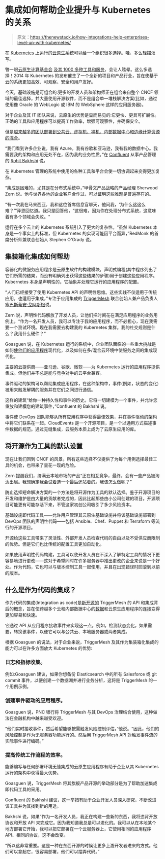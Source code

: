 # 集成如何帮助企业提升与 Kubernetes 的关系

> 原文：<https://thenewstack.io/how-integrations-help-enterprises-level-up-with-kubernetes/>

在 [Kubernetes](https://thenewstack.io/category/kubernetes/) 上运行的[云原生](https://thenewstack.io/category/cloud-native/)系统可以给一个组织很多选择。哇，多么轻描淡写。

瞥一眼[云原生计算基金会](https://cncf.io/?utm_content=inline-mention) [及其 1000 多种工具和服务](https://landscape.cncf.io/)，会让人眩晕。这么多选择！2014 年 Kubernetes 的发布催生了一个全新的项目和产品行业，旨在使基于云的系统更加高效、可观察、安全和用户友好。

今天，基础设施是可组合的:更多的开发人员和架构师正在组合来自整个 CNCF 领域的最佳选择，并大量使用开源软件，而不是组合单一堆栈解决方案(比如，通过使用像 Oracle 的 WebLogic 或 IBM 的 WebSphere 这样的应用服务器)。

对于企业及其 IT 团队来说，云原生的优势是显而易见的:它更快、更具可扩展性。正确的工具和应用程序可以提高工作效率，增强可观察性，并确保安全。

但是[越来越多的团队部署到公共云、虚拟机、裸机、内部数据中心和边缘计算资源的混合](https://thenewstack.io/serverless-multicloud-popular-with-k8s-users-survey-says/)。

“我们看到许多企业说，我有 Azure，我有谷歌和亚马逊，我有我的数据中心。我需要我的架构和应用无处不在，因为我的业务性质，”在 [Confluent](https://www.confluent.io/?utm_content=inline-mention) 从事产品管理的 [Rohit Bakhshi](https://www.linkedin.com/in/rohitbakhshi/) 说。

在 Kubernetes 管理的系统中使用的各种工具和平台会使一切协调起来变得更加复杂。

“集成是困难的，尤其是在分布式系统中，”甲骨文产品战略的产品经理 Sherwood Zern 说。他与世界各地的企业客户合作过，可以证明这些难题是普遍存在的。

“有一次我在马来西亚，我和这位首席信息官聊天，他问我，‘为什么这这么难？’”泽恩回忆道。我只是回答他，“这很难，因为你在处理分布式系统，这意味着有多个领域会失败。"

运行在多个云上的 Kubernetes 系统引入了更大的复杂性。“虽然 Kubernetes 本身是一个事实上的标准，但 Kubernetes 的实现可能因平台而异，”RedMonk 的首席分析师兼联合创始人 Stephen O'Grady 说。

## 集装箱化集成如何帮助

容器化的微服务应用程序是云原生软件的构建模块，声明式编程(其中程序列出了它们所需的结果，而没有明确列出获得这些结果的步骤)用于创建这些应用程序。Kubernetes 本身是声明性的，它抽象并处理它运行的应用程序的配置。

“人们已经接受了使用 Kubernetes API 的声明性思维。这些实践不仅适用于传统应用，也适用于集成，”专注于应用集成的 [TriggerMesh](https://triggermesh.com/?utm_content=inline-mention) 联合创始人兼产品负责人[塞巴斯蒂安·戈阿斯根](https://www.linkedin.com/in/sebastiengoasguen/)说。

Zern 说，声明性代码解放了开发人员，让他们把时间花在满足应用程序的业务用例上。“作为一名开发人员，我可以专注于我的应用程序，而不必担心，现在我需要一个测试环境。现在我需要去构建我的 Kubernetes 集群。我的社交规则是什么？我用什么硬件？”

Goasguen 说，在 Kubernetes 运行的系统中，企业团队面临的一些重大挑战是如何[使他们的应用程序](https://thenewstack.io/app-modernization-why-lift-and-shift-isnt-good-enough/)现代化，以及如何在多/混合云环境中使服务之间的集成现代化。

主要的云提供商——亚马逊、谷歌、微软——为 Kubernetes 运行的应用程序提供集成。但他们并不总是能与竞争对手的云平台兼容。

事件驱动的架构可以帮助集成应用程序，在这种架构中，事件(例如，状态的变化)被用来触发解耦的服务并在它们之间进行通信。

这样的建筑“给你一种持久性和事件的历史。它将一切建模为一个事件，并允许您重放和建模您的建筑事件，”Confluent 的 Bakhshi 说。

事件使 DevOps 团队能够从所有应用程序中获得最佳效果，并在事件驱动的架构中将它们联系在一起。CloudEvents 是一个开源项目，是一个以通用方式描述事件数据的规范。通过无缝集成，云服务本质上成为了云原生应用的库。

## 将开源作为工具的默认设置

现在让我们回到 CNCF 的风景。所有这些选择不仅提供了为每个用例选择最佳工具的机会，也带来了昙花一现的危险。

Zern 提醒我们，挤满云本地市场的产品“正在相互竞争，最终，会有一些产品被淘汰出局。我想确定我会试着选一个最后还站着的。我该怎么做呢？”

防止选择短命解决方案的一个方法是将开源作为工具的默认选择。鉴于开源项目的开发和维护是由大量的贡献者完成的，因此比起那些由小公司创建的项目，开源项目可能更有可能存活下来，不管这家初创公司吸引了多少风险资本。

基础设施即代码工具——允许用户管理其云原生基础设施并将该基础设施部署到 DevOps 团队的声明性代码——包括 Ansible、Chef、Puppet 和 Terraform 等流行的开源项目。

开源给这些工具带来了灵活性、外部开发人员检查代码的自由以及不受供应商限制的优势。但是它们也比传统的配置工具更加自动化。

如果使用声明性代码构建，工具可以使开发人员在不深入了解特定工具的情况下更容易地进行更改——这对于希望同时在许多服务器中推出更改的企业来说是一个好处。作为代码，它也可以与版本控制工具一起使用，并且在出现错误时回滚到以前的版本。

## 什么是作为代码的集成？

作为代码的集成(Integration as code)是[新开源的](https://thenewstack.io/triggermesh-integration-platform-now-an-open-source-project/) TriggerMesh 的 API 和集成背后的概念，旨在使跨越多个云和内部数据中心的[数据](https://thenewstack.io/category/data/)和云原生应用程序的连接变得更加容易和快速。

它通过 API 从应用程序接收事件来实现这一点，例如，检测状态变化，如果需要，转换该事件，以便它可以与公共云、本地服务器或两者集成。

根据 Goasguen 的说法，对于企业来说，TriggerMesh 及其作为集装箱化集成的能力可以在许多方面放大 Kubernetes 的优势:

### 日志和指标收集。

例如:Goasguen 建议，如果你想备份 Elasticsearch 中的所有 Salesforce 或 git commit 事件，以便创建一个数据湖并进行业务分析，这将是 TriggerMesh 的一个用例示例。

### 创建事件驱动的应用程序。

Goasguen 说，PNC 银行将 TriggerMesh 与其 DevOps 治理结合使用，这种做法在金融机构中越来越受欢迎。

“他们实时接收事件，然后希望能够按需触发风险控制评估，”他说。“因此，他们的风险控制是作为无服务器功能运行的。然后用 TriggerMesh API 对触发事件流的实际事件进行编码。”

### 提高传统工作流程的效率。

能够编写与任何部署环境无缝集成的云原生应用程序有助于企业从其 Kubernetes 运行的架构中获得最大优势。

Goasguen 说，TriggerMesh 将其旗舰产品开源的举动部分是为了帮助加速集成即代码工具的采用。

Confluent 的 Bakhshi 建议，这一举措有助于企业开发人员深入研究，不断改进该工具并为其找到新的用途。

Bakhshi 说，如果“作为一名开发人员，我正在构建一些新的东西，我将违背开放协议和开放 API 来完成它。因为我知道我总是可以进化的。我可以从在本地某个地方部署它开始，我可以把它部署在一个云服务器上，它使用相同的应用程序 API、相同的协议，这不会改变。

“所以这非常重要。这是一种在东西开源的时候让更多上游开发者进来的方式。他们可以拿起它，很容易部署，他们可以摆弄代码。”

<svg xmlns:xlink="http://www.w3.org/1999/xlink" viewBox="0 0 68 31" version="1.1"><title>Group</title> <desc>Created with Sketch.</desc></svg>
